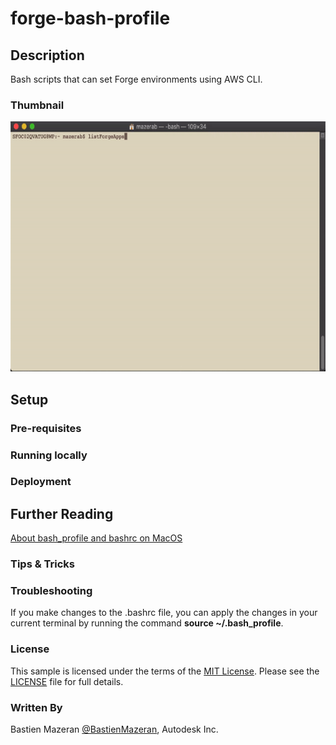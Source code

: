 # forge-bash-profile

## Description 

Bash scripts that can set Forge environments using AWS CLI.

### Thumbnail

<img src="/assets/images/bash-script-demo.gif" width="600" height="400">

## Setup

### Pre-requisites

### Running locally

### Deployment

## Further Reading

[About bash_profile and bashrc on MacOS](https://scriptingosx.com/2017/04/about-bash_profile-and-bashrc-on-macos/)

### Tips & Tricks

### Troubleshooting

If you make changes to the .bashrc file, you can apply the changes in your current terminal by running the command **source ~/.bash_profile**.

### License

This sample is licensed under the terms of the [MIT License](http://opensource.org/licenses/MIT). Please see the [LICENSE](LICENSE) file for full details.

### Written By

Bastien Mazeran [@BastienMazeran](https://twitter.com/BastienMazeran), Autodesk Inc.

